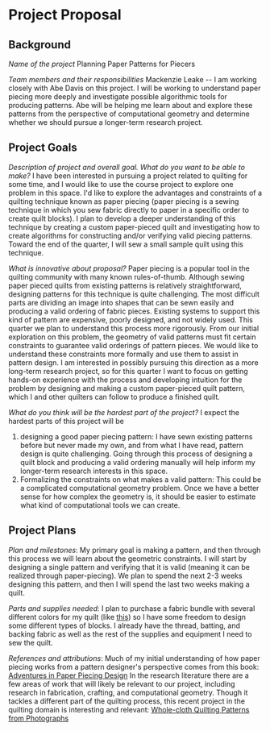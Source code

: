 # Project Proposal
## Background
*Name of the project*
Planning Paper Patterns for Piecers

*Team members and their responsibilities*
Mackenzie Leake -- I am working closely with Abe Davis on this project. I will be working to understand paper piecing more deeply and investigate possible algorithmic tools for producing patterns. Abe will be helping me learn about and explore these patterns from the perspective of computational geometry and determine whether we should pursue a longer-term research project.

## Project Goals
*Description of project and overall goal. What do you want to be able to make?*
I have been interested in pursuing a project related to quilting for some time, and I would like to use the course project to explore one problem in this space. I'd like to explore the advantages and constraints of a quilting technique known as paper piecing (paper piecing is a sewing technique in which you sew fabric directly to paper in a specific order to create quilt blocks). I plan to develop a deeper understanding of this technique by creating a custom paper-pieced quilt and investigating how to create algorithms for constructing and/or verifying valid piecing patterns. Toward the end of the quarter, I will sew a small sample quilt using this technique.

*What is innovative about proposal?*
Paper piecing is a popular tool in the quilting community with many known rules-of-thumb. Although sewing paper pieced quilts from existing patterns is relatively straightforward, designing patterns for this technique is quite challenging. The most difficult parts are dividing an image into shapes that can be sewn easily and producing a valid ordering of fabric pieces. Existing systems to support this kind of pattern are expensive, poorly designed, and not widely used. This quarter we plan to understand this process more rigorously. From our initial exploration on this problem, the geometry of valid patterns must fit certain constraints to guarantee valid orderings of pattern pieces. We would like to understand these constraints more formally and use them to assist in pattern design. I am interested in possibly pursuing this direction as a more long-term research project, so for this quarter I want to focus on getting hands-on experience with the process and developing intuition for the problem by designing and making a custom paper-pieced quilt pattern, which I and other quilters can follow to produce a finished quilt.

*What do you think will be the hardest part of the project?* 
I expect the hardest parts of this project will be 
1) designing a good paper piecing pattern: I have sewn existing patterns before but never made my own, and from what I have read, pattern design is quite challenging. Going through this process of designing a quilt block and producing a valid ordering manually will help inform my longer-term research interests in this space.
2) Formalizing the constraints on what makes a valid pattern: This could be a complicated computational geometry problem. Once we have a better sense for how complex the geometry is, it should be easier to estimate what kind of computational tools we can create. 

## Project Plans
*Plan and milestones*: 
My primary goal is making a pattern, and then through this process we will learn about the geometric constraints. I will start by designing a single pattern and verifying that it is valid (meaning it can be realized through paper-piecing). We plan to spend the next 2-3 weeks designing this pattern, and then I will spend the last two weeks making a quilt.

*Parts and supplies needed*: 
I plan to purchase a fabric bundle with several different colors for my quilt (like [this](https://www.amazon.com/Robert-Kaufman-Cotton-Colors-Quarter/dp/B07DCZ4PX6 "this")) so I have some freedom to design some different types of blocks. I already have the thread, batting, and backing fabric as well as the rest of the supplies and equipment I need to sew the quilt.

*References and attributions*: 
Much of my initial understanding of how paper piecing works from a pattern designer's perspective comes from this book: [Adventures in Paper Piecing Design](https://www.amazon.com/Adventures-Paper-Piecing-Design-Step/dp/1617455571 "Adventures in Paper Piecing Design")
In the research literature there are a few areas of work that will likely be relevant to our project, including research in fabrication, crafting, and computational geometry. Though it tackles a different part of the quilting process, this recent project in the quilting domain is interesting and relevant: [Whole-cloth Quilting Patterns from Photographs](https://textiles-lab.github.io/publications/2017-autoquilt/ "Whole-cloth Quilting Patterns from Photographs")
